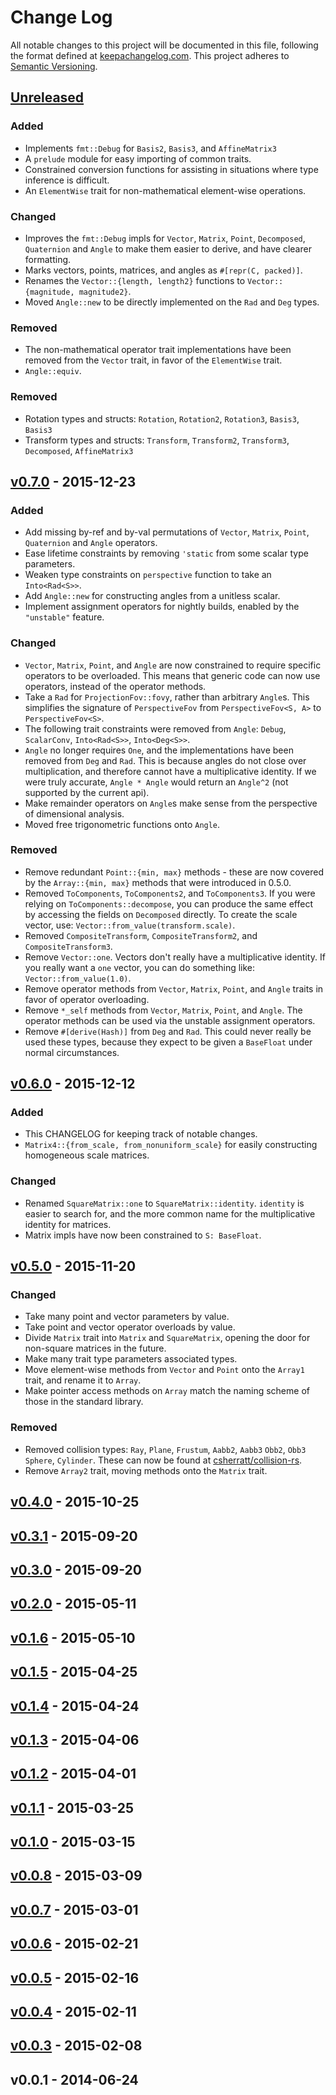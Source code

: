 # Change Log

All notable changes to this project will be documented in this file, following
the format defined at [keepachangelog.com](http://keepachangelog.com/).
This project adheres to [Semantic Versioning](http://semver.org/).

## [Unreleased]

### Added

- Implements `fmt::Debug` for `Basis2`, `Basis3`, and `AffineMatrix3`
- A `prelude` module for easy importing of common traits.
- Constrained conversion functions for assisting in situations where type
  inference is difficult.
- An `ElementWise` trait for non-mathematical element-wise operations.

### Changed

- Improves the `fmt::Debug` impls for `Vector`, `Matrix`, `Point`, `Decomposed`,
  `Quaternion` and `Angle` to make them easier to derive, and have clearer
  formatting.
- Marks vectors, points, matrices, and angles as `#[repr(C, packed)]`.
- Renames the `Vector::{length, length2}` functions to `Vector::{magnitude, magnitude2}`.
- Moved `Angle::new` to be directly implemented on the `Rad` and `Deg` types.

### Removed

- The non-mathematical operator trait implementations have been removed from
  the `Vector` trait, in favor of the `ElementWise` trait.
- `Angle::equiv`.

### Removed

- Rotation types and structs: `Rotation`, `Rotation2`, `Rotation3`, `Basis3`, `Basis3`
- Transform types and structs: `Transform`, `Transform2`, `Transform3`, `Decomposed`, `AffineMatrix3`

## [v0.7.0] - 2015-12-23

### Added
- Add missing by-ref and by-val permutations of `Vector`, `Matrix`, `Point`,
  `Quaternion` and `Angle` operators.
- Ease lifetime constraints by removing `'static` from some scalar type
  parameters.
- Weaken type constraints on `perspective` function to take an `Into<Rad<S>>`.
- Add `Angle::new` for constructing angles from a unitless scalar.
- Implement assignment operators for nightly builds, enabled by the `"unstable"`
  feature.

### Changed
- `Vector`, `Matrix`, `Point`, and `Angle` are now constrained to require
  specific operators to be overloaded. This means that generic code can now use
  operators, instead of the operator methods.
- Take a `Rad` for `ProjectionFov::fovy`, rather than arbitrary `Angle`s. This
  simplifies the signature of `PerspectiveFov` from `PerspectiveFov<S, A>` to
  `PerspectiveFov<S>`.
- The following trait constraints were removed from `Angle`: `Debug`,
  `ScalarConv`, `Into<Rad<S>>`, `Into<Deg<S>>`.
- `Angle` no longer requires `One`, and the implementations have been removed
  from `Deg` and `Rad`. This is because angles do not close over multiplication,
  and therefore cannot have a multiplicative identity. If we were truly accurate,
  `Angle * Angle` would return an `Angle^2` (not supported by the current api).
- Make remainder operators on `Angle`s make sense from the perspective of
  dimensional analysis.
- Moved free trigonometric functions onto `Angle`.

### Removed
- Remove redundant `Point::{min, max}` methods - these are now covered by the
  `Array::{min, max}` methods that were introduced in 0.5.0.
- Removed `ToComponents`, `ToComponents2`, and `ToComponents3`. If you were
  relying on `ToComponents::decompose`, you can produce the same effect by
  accessing the fields on `Decomposed` directly. To create the scale vector,
  use: `Vector::from_value(transform.scale)`.
- Removed `CompositeTransform`, `CompositeTransform2`, and `CompositeTransform3`.
- Remove `Vector::one`. Vectors don't really have a multiplicative identity.
  If you really want a `one` vector, you can do something like:
  `Vector::from_value(1.0)`.
- Remove operator methods from `Vector`, `Matrix`, `Point`, and `Angle` traits
  in favor of operator overloading.
- Remove `*_self` methods from `Vector`, `Matrix`, `Point`, and `Angle`. The
  operator methods can be used via the unstable assignment operators.
- Remove `#[derive(Hash)]` from `Deg` and `Rad`. This could never really be used
  these types, because they expect to be given a `BaseFloat` under normal
  circumstances.

## [v0.6.0] - 2015-12-12

### Added
- This CHANGELOG for keeping track of notable changes.
- `Matrix4::{from_scale, from_nonuniform_scale}` for easily constructing
  homogeneous scale matrices.

### Changed
- Renamed `SquareMatrix::one` to `SquareMatrix::identity`. `identity` is easier
  to search for,
  and the more common name for the multiplicative identity for matrices.
- Matrix impls have now been constrained to `S: BaseFloat`.

## [v0.5.0] - 2015-11-20

### Changed
- Take many point and vector parameters by value.
- Take point and vector operator overloads by value.
- Divide `Matrix` trait into `Matrix` and `SquareMatrix`, opening the door for
  non-square matrices in the future.
- Make many trait type parameters associated types.
- Move element-wise methods from `Vector` and `Point` onto the `Array1` trait,
  and rename it to `Array`.
- Make pointer access methods on `Array` match the naming scheme of those in the
  standard library.

### Removed
- Removed collision types: `Ray`, `Plane`, `Frustum`, `Aabb2`, `Aabb3` `Obb2`,
  `Obb3` `Sphere`, `Cylinder`. These can now be found at
  [csherratt/collision-rs](https://github.com/csherratt/collision-rs).
- Remove `Array2` trait, moving methods onto the `Matrix` trait.

## [v0.4.0] - 2015-10-25

## [v0.3.1] - 2015-09-20

## [v0.3.0] - 2015-09-20

## [v0.2.0] - 2015-05-11

## [v0.1.6] - 2015-05-10

## [v0.1.5] - 2015-04-25

## [v0.1.4] - 2015-04-24

## [v0.1.3] - 2015-04-06

## [v0.1.2] - 2015-04-01

## [v0.1.1] - 2015-03-25

## [v0.1.0] - 2015-03-15

## [v0.0.8] - 2015-03-09

## [v0.0.7] - 2015-03-01

## [v0.0.6] - 2015-02-21

## [v0.0.5] - 2015-02-16

## [v0.0.4] - 2015-02-11

## [v0.0.3] - 2015-02-08

## v0.0.1 - 2014-06-24

[Unreleased]: https://github.com/bjz/cgmath/compare/v0.7.0...HEAD
[v0.7.0]: https://github.com/bjz/cgmath/compare/v0.6.0...v0.7.0
[v0.6.0]: https://github.com/bjz/cgmath/compare/v0.5.0...v0.6.0
[v0.5.0]: https://github.com/bjz/cgmath/compare/v0.4.0...v0.5.0
[v0.4.0]: https://github.com/bjz/cgmath/compare/v0.3.1...v0.4.0
[v0.3.1]: https://github.com/bjz/cgmath/compare/v0.3.0...v0.3.1
[v0.3.0]: https://github.com/bjz/cgmath/compare/v0.2.0...v0.3.0
[v0.2.0]: https://github.com/bjz/cgmath/compare/v0.1.6...v0.2.0
[v0.1.6]: https://github.com/bjz/cgmath/compare/v0.1.5...v0.1.6
[v0.1.5]: https://github.com/bjz/cgmath/compare/v0.1.4...v0.1.5
[v0.1.4]: https://github.com/bjz/cgmath/compare/v0.1.3...v0.1.4
[v0.1.3]: https://github.com/bjz/cgmath/compare/v0.1.2...v0.1.3
[v0.1.2]: https://github.com/bjz/cgmath/compare/v0.1.1...v0.1.2
[v0.1.1]: https://github.com/bjz/cgmath/compare/v0.1.0...v0.1.1
[v0.1.0]: https://github.com/bjz/cgmath/compare/v0.0.8...v0.1.0
[v0.0.8]: https://github.com/bjz/cgmath/compare/v0.0.7...v0.0.8
[v0.0.7]: https://github.com/bjz/cgmath/compare/v0.0.6...v0.0.7
[v0.0.6]: https://github.com/bjz/cgmath/compare/v0.0.5...v0.0.6
[v0.0.5]: https://github.com/bjz/cgmath/compare/v0.0.4...v0.0.5
[v0.0.4]: https://github.com/bjz/cgmath/compare/v0.0.3...v0.0.4
[v0.0.3]: https://github.com/bjz/cgmath/compare/v0.0.1...v0.0.3
